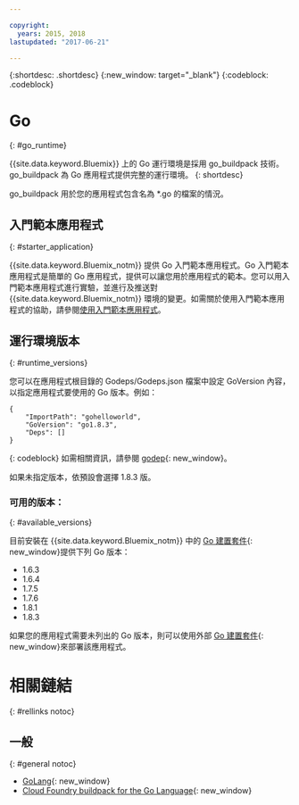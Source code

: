 ```yaml
---

copyright:
  years: 2015, 2018
lastupdated: "2017-06-21"

---
```


{:shortdesc: .shortdesc}
{:new_window: target="_blank"}
{:codeblock: .codeblock}


# Go
{: #go_runtime}

{{site.data.keyword.Bluemix}} 上的 Go 運行環境是採用 go_buildpack 技術。go_buildpack 為 Go 應用程式提供完整的運行環境。
{: shortdesc}

go_buildpack 用於您的應用程式包含名為 *.go 的檔案的情況。

## 入門範本應用程式
{: #starter_application}

{{site.data.keyword.Bluemix_notm}} 提供 Go 入門範本應用程式。Go 入門範本應用程式是簡單的 Go 應用程式，提供可以讓您用於應用程式的範本。您可以用入門範本應用程式進行實驗，並進行及推送對 {{site.data.keyword.Bluemix_notm}} 環境的變更。如需關於使用入門範本應用程式的協助，請參閱[使用入門範本應用程式](../common/starter_app_usage.html)。

## 運行環境版本
{: #runtime_versions}

您可以在應用程式根目錄的 Godeps/Godeps.json 檔案中設定 GoVersion 內容，以指定應用程式要使用的 Go 版本。例如：

```
{
	"ImportPath": "gohelloworld",
	"GoVersion": "go1.8.3",
	"Deps": []
}
```
{: codeblock}
如需相關資訊，請參閱 [godep](https://github.com/tools/godep){: new_window}。



如果未指定版本，依預設會選擇 1.8.3 版。

### 可用的版本：
{: #available_versions}

目前安裝在 {{site.data.keyword.Bluemix_notm}} 中的 [Go 建置套件](https://github.com/cloudfoundry/go-buildpack/releases/tag/v1.8.6){: new_window}提供下列 Go 版本：

* 1.6.3
* 1.6.4
* 1.7.5
* 1.7.6
* 1.8.1
* 1.8.3

如果您的應用程式需要未列出的 Go 版本，則可以使用外部 [Go 建置套件](https://github.com/cloudfoundry/go-buildpack.git){: new_window}來部署該應用程式。

# 相關鏈結
{: #rellinks notoc}
## 一般
{: #general notoc}

* [GoLang](http://golang.org/){: new_window}
* [Cloud Foundry buildpack for the Go Language](https://github.com/cloudfoundry/go-buildpack){: new_window}
